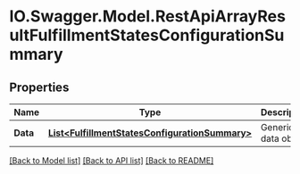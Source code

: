 # IO.Swagger.Model.RestApiArrayResultFulfillmentStatesConfigurationSummary
## Properties

Name | Type | Description | Notes
------------ | ------------- | ------------- | -------------
**Data** | [**List&lt;FulfillmentStatesConfigurationSummary&gt;**](FulfillmentStatesConfigurationSummary.md) | Generic data object. | 

[[Back to Model list]](../README.md#documentation-for-models) [[Back to API list]](../README.md#documentation-for-api-endpoints) [[Back to README]](../README.md)

